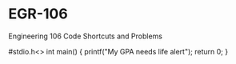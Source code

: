 # EGR-106
Engineering 106 Code Shortcuts and Problems

#stdio.h<>
int main()
{
printf("My GPA needs life alert");
return 0;
}
